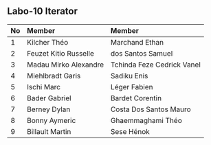 ## Labo-10 Iterator

|No|Member|Member|
|:---|:---|:---|
|1|Kilcher Théo|Marchand Ethan|
|2|Feuzet Kitio Russelle|dos Santos Samuel|
|3|Madau Mirko Alexandre|Tchinda Feze Cedrick Vanel|
|4|Miehlbradt Garis|Sadiku Enis|
|5|Ischi Marc|Léger Fabien|
|6|Bader Gabriel|Bardet Corentin|
|7|Berney Dylan|Costa Dos Santos Mauro|
|8|Bonny Aymeric|Ghaemmaghami Théo|
|9|Billault Martin|Sese Hénok|
